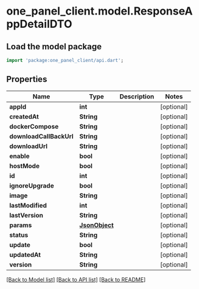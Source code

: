 # one_panel_client.model.ResponseAppDetailDTO

## Load the model package
```dart
import 'package:one_panel_client/api.dart';
```

## Properties
Name | Type | Description | Notes
------------ | ------------- | ------------- | -------------
**appId** | **int** |  | [optional] 
**createdAt** | **String** |  | [optional] 
**dockerCompose** | **String** |  | [optional] 
**downloadCallBackUrl** | **String** |  | [optional] 
**downloadUrl** | **String** |  | [optional] 
**enable** | **bool** |  | [optional] 
**hostMode** | **bool** |  | [optional] 
**id** | **int** |  | [optional] 
**ignoreUpgrade** | **bool** |  | [optional] 
**image** | **String** |  | [optional] 
**lastModified** | **int** |  | [optional] 
**lastVersion** | **String** |  | [optional] 
**params** | [**JsonObject**](.md) |  | [optional] 
**status** | **String** |  | [optional] 
**update** | **bool** |  | [optional] 
**updatedAt** | **String** |  | [optional] 
**version** | **String** |  | [optional] 

[[Back to Model list]](../README.md#documentation-for-models) [[Back to API list]](../README.md#documentation-for-api-endpoints) [[Back to README]](../README.md)


